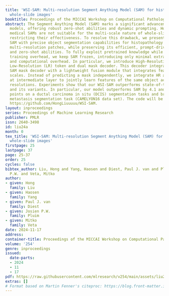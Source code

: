 ```yaml
---
title: 'WSI-SAM: Multi-resolution Segment Anything Model (SAM) for histopathology
  whole-slide images'
booktitle: Proceedings of the MICCAI Workshop on Computational Pathology
abstract: The Segment Anything Model (SAM) marks a significant advancement in segmentation
  models, offering robust zero-shot abilities and dynamic prompting. However, existing
  medical SAMs are not suitable for the multi-scale nature of whole-slide images (WSIs),
  restricting their effectiveness. To resolve this drawback, we present WSI-SAM, enhancing
  SAM with precise object segmentation capabilities for histopathology images using
  multi-resolution patches, while preserving its efficient, prompt-driven design,
  and zero-shot abilities. To fully exploit pretrained knowledge while minimizing
  training overhead, we keep SAM frozen, introducing only minimal extra parameters
  and computational overhead. In particular, we introduce High-Resolution (HR) token,
  Low-Resolution (LR) token and dual mask decoder. This decoder integrates the original
  SAM mask decoder with a lightweight fusion module that integrates features at multiple
  scales. Instead of predicting a mask independently, we integrate HR and LR token
  at intermediate layer to jointly learn features of the same object across multiple
  resolutions. Experiments show that our WSI-SAM outperforms state-of-the-art SAM
  and its variants. In particular, our model outperforms SAM by 4.1 and 2.5 percent
  points on a ductal carcinoma in situ (DCIS) segmentation tasks and breast cancer
  metastasis segmentation task (CAMELYON16 data set). The code will be available at
  https://github.com/HongLiuuuuu/WSI-SAM.
layout: inproceedings
series: Proceedings of Machine Learning Research
publisher: PMLR
issn: 2640-3498
id: liu24a
month: 0
tex_title: 'WSI-SAM: Multi-resolution Segment Anything Model (SAM) for histopathology
  whole-slide images'
firstpage: 25
lastpage: 37
page: 25-37
order: 25
cycles: false
bibtex_author: Liu, Hong and Yang, Haosen and Diest, Paul J. van and Pluim, Josien
  P.W. and Veta, Mitko
author:
- given: Hong
  family: Liu
- given: Haosen
  family: Yang
- given: Paul J. van
  family: Diest
- given: Josien P.W.
  family: Pluim
- given: Mitko
  family: Veta
date: 2024-11-17
address:
container-title: Proceedings of the MICCAI Workshop on Computational Pathology
volume: '254'
genre: inproceedings
issued:
  date-parts:
  - 2024
  - 11
  - 17
pdf: https://raw.githubusercontent.com/mlresearch/v254/main/assets/liu24a/liu24a.pdf
extras: []
# Format based on Martin Fenner's citeproc: https://blog.front-matter.io/posts/citeproc-yaml-for-bibliographies/
---
```

